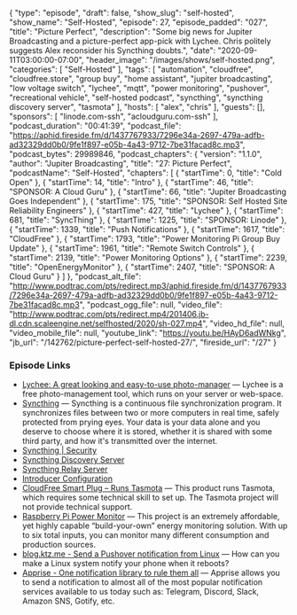 {
  "type": "episode",
  "draft": false,
  "show_slug": "self-hosted",
  "show_name": "Self-Hosted",
  "episode": 27,
  "episode_padded": "027",
  "title": "Picture Perfect",
  "description": "Some big news for Jupiter Broadcasting and a picture-perfect app-pick with Lychee. Chris politely suggests Alex reconsider his Syncthing doubts.",
  "date": "2020-09-11T03:00:00-07:00",
  "header_image": "/images/shows/self-hosted.png",
  "categories": [
    "Self-Hosted"
  ],
  "tags": [
    "automation",
    "cloudfree",
    "cloudfree.store",
    "group buy",
    "home assistant",
    "jupiter broadcasting",
    "low voltage switch",
    "lychee",
    "mqtt",
    "power monitoring",
    "pushover",
    "recreational vehicle",
    "self-hosted podcast",
    "syncthing",
    "syncthing discovery server",
    "tasmota"
  ],
  "hosts": [
    "alex",
    "chris"
  ],
  "guests": [],
  "sponsors": [
    "linode.com-ssh",
    "acloudguru.com-ssh"
  ],
  "podcast_duration": "00:41:39",
  "podcast_file": "https://aphid.fireside.fm/d/1437767933/7296e34a-2697-479a-adfb-ad32329dd0b0/9fe1f897-e05b-4a43-9712-7be31facad8c.mp3",
  "podcast_bytes": 29989846,
  "podcast_chapters": {
    "version": "1.1.0",
    "author": "Jupiter Broadcasting",
    "title": "27: Picture Perfect",
    "podcastName": "Self-Hosted",
    "chapters": [
      {
        "startTime": 0,
        "title": "Cold Open"
      },
      {
        "startTime": 14,
        "title": "Intro"
      },
      {
        "startTime": 46,
        "title": "SPONSOR: A Cloud Guru"
      },
      {
        "startTime": 66,
        "title": "Jupiter Broadcasting Goes Independent"
      },
      {
        "startTime": 175,
        "title": "SPONSOR: Self Hosted Site Reliability Engineers"
      },
      {
        "startTime": 427,
        "title": "Lychee"
      },
      {
        "startTime": 681,
        "title": "SyncThing"
      },
      {
        "startTime": 1225,
        "title": "SPONSOR: Linode"
      },
      {
        "startTime": 1339,
        "title": "Push Notifications"
      },
      {
        "startTime": 1617,
        "title": "CloudFree"
      },
      {
        "startTime": 1793,
        "title": "Power Monitoring Pi Group Buy Update"
      },
      {
        "startTime": 1961,
        "title": "Remote Switch Controls"
      },
      {
        "startTime": 2139,
        "title": "Power Monitoring Options"
      },
      {
        "startTime": 2239,
        "title": "OpenEnergyMonitor"
      },
      {
        "startTime": 2407,
        "title": "SPONSOR: A Cloud Guru"
      }
    ]
  },
  "podcast_alt_file": "http://www.podtrac.com/pts/redirect.mp3/aphid.fireside.fm/d/1437767933/7296e34a-2697-479a-adfb-ad32329dd0b0/9fe1f897-e05b-4a43-9712-7be31facad8c.mp3",
  "podcast_ogg_file": null,
  "video_file": "http://www.podtrac.com/pts/redirect.mp4/201406.jb-dl.cdn.scaleengine.net/selfhosted/2020/sh-027.mp4",
  "video_hd_file": null,
  "video_mobile_file": null,
  "youtube_link": "https://youtu.be/HAyD6adWNkg",
  "jb_url": "/142762/picture-perfect-self-hosted-27/",
  "fireside_url": "/27"
}


### Episode Links

  * [Lychee: A great looking and easy-to-use photo-manager](https://github.com/LycheeOrg/Lychee "Lychee: A great looking and easy-to-use photo-manager") — Lychee is a free photo-management tool, which runs on your server or web-space. 
  * [Syncthing](https://syncthing.net/ "Syncthing") — Syncthing is a continuous file synchronization program. It synchronizes files between two or more computers in real time, safely protected from prying eyes. Your data is your data alone and you deserve to choose where it is stored, whether it is shared with some third party, and how it's transmitted over the internet.
  * [Syncthing | Security](https://syncthing.net/security/ "Syncthing | Security")
  * [Syncthing Discovery Server](https://docs.syncthing.net/users/stdiscosrv.html#syncthing-discovery-server "Syncthing Discovery Server")
  * [Syncthing Relay Server](https://docs.syncthing.net/users/strelaysrv.html "Syncthing Relay Server")
  * [Introducer Configuration](https://docs.syncthing.net/users/introducer.html "Introducer Configuration")
  * [CloudFree Smart Plug – Runs Tasmota](https://cloudfree.shop/product/cloudfree-smart-plug/ "CloudFree Smart Plug – Runs Tasmota") — This product runs Tasmota, which requires some technical skill to set up. The Tasmota project will not provide technical support.
  * [Raspberry Pi Power Monitor](https://power-monitor.dalbrecht.tech/ "Raspberry Pi Power Monitor") — This project is an extremely affordable, yet highly capable “build-your-own” energy monitoring solution. With up to six total inputs, you can monitor many different consumption and production sources.
  * [blog.ktz.me - Send a Pushover notification from Linux](https://blog.ktz.me/send-a-pushover-notification-from-linux/ "blog.ktz.me - Send a Pushover notification from Linux") — How can you make a Linux system notify your phone when it reboots?
  * [Apprise - One notification library to rule them all](https://github.com/caronc/apprise "Apprise - One notification library to rule them all") — Apprise allows you to send a notification to almost all of the most popular notification services available to us today such as: Telegram, Discord, Slack, Amazon SNS, Gotify, etc.


